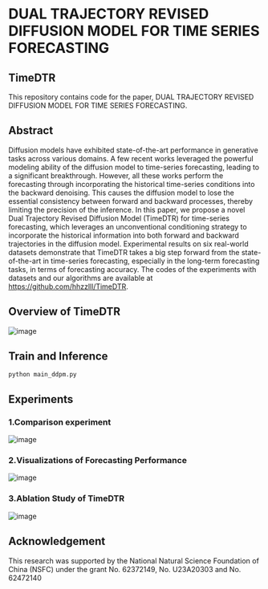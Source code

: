 # DUAL TRAJECTORY REVISED DIFFUSION MODEL FOR TIME SERIES FORECASTING
## TimeDTR
This repository contains code for the paper, DUAL TRAJECTORY REVISED DIFFUSION MODEL FOR TIME SERIES FORECASTING.
## Abstract
Diffusion models have exhibited state-of-the-art performance in generative tasks across various domains. A few recent works leveraged the powerful modeling ability of the diffusion model to time-series forecasting, leading to a significant breakthrough. However, all these works perform the forecasting through incorporating the historical time-series conditions into the backward denoising. This causes the diffusion model to lose the essential consistency between forward and backward processes, thereby limiting the precision of the inference. In this paper, we propose a novel Dual Trajectory Revised Diffusion Model (TimeDTR) for time-series forecasting, which leverages an unconventional conditioning strategy to incorporate the historical information into both forward and backward trajectories in the diffusion model. Experimental results on six real-world datasets demonstrate that TimeDTR takes a big step forward from the state-of-the-art in time-series forecasting, especially in the long-term forecasting tasks, in terms of forecasting accuracy. The codes of the experiments with datasets and our algorithms are available at https://github.com/hhzzlll/TimeDTR.
## Overview of TimeDTR
![image]([https://github.com/user-attachments/assets/542c38fc-2e23-4296-9abd-114e79d90b86]#pic_center)
## Train and Inference
```
python main_ddpm.py
```
## Experiments
### 1.Comparison experiment
![image]([https://github.com/user-attachments/assets/bf5bc4b4-8d8a-481c-808d-967c8eb32d39]#pic_center)
### 2.Visualizations of Forecasting Performance
![image]([https://github.com/user-attachments/assets/862809af-d059-47dc-b0d3-8a62c90419b8]#pic_center)
### 3.Ablation Study of TimeDTR
![image]([https://github.com/user-attachments/assets/cdbb4d54-0a98-42bb-b9a9-ee0878c0bf68]#pic_center)
## Acknowledgement
This research was supported by the National Natural Science Foundation of China (NSFC) under the grant No. 62372149, No. U23A20303 and No. 62472140

